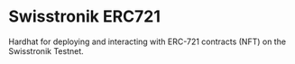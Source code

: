 # Swisstronik ERC721
Hardhat for deploying and interacting with ERC-721 contracts (NFT) on the Swisstronik Testnet.

